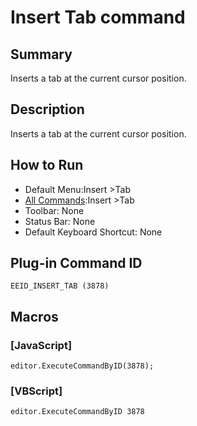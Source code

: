 # Insert Tab command

## Summary

Inserts a tab at the current cursor position.

## Description

Inserts a tab at the current cursor position.

## How to Run

- Default Menu:Insert \>Tab
- [All Commands](../tools/all_commands):Insert \>Tab
- Toolbar: None
- Status Bar: None
- Default Keyboard Shortcut: None

## Plug-in Command ID

```
EEID_INSERT_TAB (3878)```

## Macros

### \[JavaScript\]

```
editor.ExecuteCommandByID(3878);
```

### \[VBScript\]

```
editor.ExecuteCommandByID 3878
```
